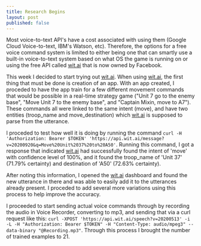 ```yaml
---
title: Research Begins
layout: post
published: false
---
```


Most voice-to-text API's have a cost associated with using them (Google Cloud Voice-to-text, IBM's Watson, etc). Therefore, the options for a free voice command system is limited to either being one that can smartly use a built-in voice-to-text system based on what OS the game is running on or using the free API called [wit.ai](https://wit.ai) that is now owned by Facebook.

This week I decided to start trying out [wit.ai](https://wit.ai). When using [wit.ai](https://wit.ai), the first thing that must be done is creation of an app. With an app created, I proceded to have the app train for a few different movement commands that would be possible in a real-time strategy game ("Unit 7 go to the enemy base", "Move Unit 7 to the enemy base", and "Captain Mixin, move to A7"). These commands all were linked to the same intent (move), and have two entities (troop_name and move_destination) which [wit.ai](https://wit.ai) is supposed to parse from the utterance.

I proceded to test how well it is doing by running the command `curl -H 'Authorization: Bearer $TOKEN' 'https://api.wit.ai/message?v=20200920&q=Move%20Unit%2037%20to%20A50'`. Running this command, I got a response that indicated [wit.ai](https://wit.ai) had successfully found the intent of 'move' with confidence level of 100%, and it found the troop_name of 'Unit 37' (71.79% certainty) and destination of 'A50' (72.63% certainty).

After noting this information, I opened the [wit.ai](https://wit.ai) dashboard and found the new utterance in there and was able to easily add it to the utterances already present. I proceded to add several more variations using this process to help improve the accuracy.

I proceeded to start sending actual voice commands through by recording the audio in Voice Recorder, converting to mp3, and sending that via a curl request like this: `curl -XPOST 'https://api.wit.ai/speech?v=20200513' -i -L -H "Authorization: Bearer $TOKEN" -H "Content-Type: audio/mpeg3" --data-binary "@Recording.mp3"`. Through this process I brought the number of trained examples to 21.
